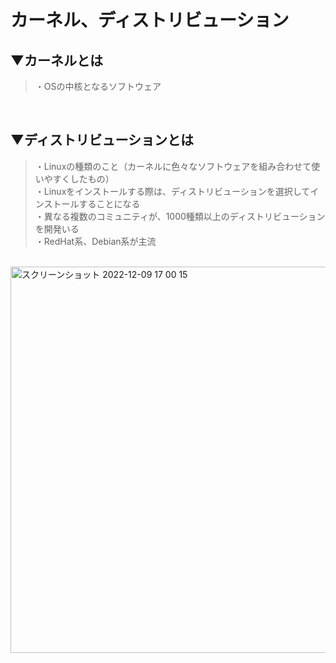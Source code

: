 # カーネル、ディストリビューション

## ▼カーネルとは
>・OSの中核となるソフトウェア<br>
<br>

## ▼ディストリビューションとは
>・Linuxの種類のこと（カーネルに色々なソフトウェアを組み合わせて使いやすくしたもの）<br>
>・Linuxをインストールする際は、ディストリビューションを選択してインストールすることになる<br>
>・異なる複数のコミュニティが、1000種類以上のディストリビューションを開発いる<br>
>・RedHat系、Debian系が主流<br>
<br>

<img width="618" alt="スクリーンショット 2022-12-09 17 00 15" src="https://user-images.githubusercontent.com/81621944/206653692-2661f249-f1f3-4126-990a-3ad30a450229.png">
<br>

